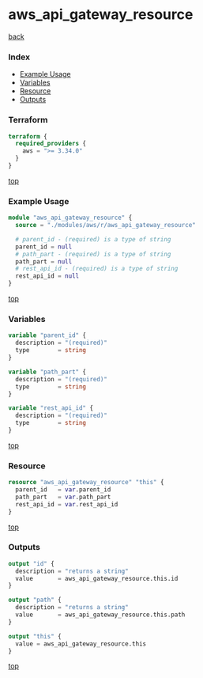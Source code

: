 # aws_api_gateway_resource

[back](../aws.md)

### Index

- [Example Usage](#example-usage)
- [Variables](#variables)
- [Resource](#resource)
- [Outputs](#outputs)

### Terraform

```terraform
terraform {
  required_providers {
    aws = ">= 3.34.0"
  }
}
```

[top](#index)

### Example Usage

```terraform
module "aws_api_gateway_resource" {
  source = "./modules/aws/r/aws_api_gateway_resource"

  # parent_id - (required) is a type of string
  parent_id = null
  # path_part - (required) is a type of string
  path_part = null
  # rest_api_id - (required) is a type of string
  rest_api_id = null
}
```

[top](#index)

### Variables

```terraform
variable "parent_id" {
  description = "(required)"
  type        = string
}

variable "path_part" {
  description = "(required)"
  type        = string
}

variable "rest_api_id" {
  description = "(required)"
  type        = string
}
```

[top](#index)

### Resource

```terraform
resource "aws_api_gateway_resource" "this" {
  parent_id   = var.parent_id
  path_part   = var.path_part
  rest_api_id = var.rest_api_id
}
```

[top](#index)

### Outputs

```terraform
output "id" {
  description = "returns a string"
  value       = aws_api_gateway_resource.this.id
}

output "path" {
  description = "returns a string"
  value       = aws_api_gateway_resource.this.path
}

output "this" {
  value = aws_api_gateway_resource.this
}
```

[top](#index)